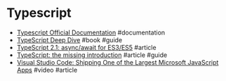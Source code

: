 # Typescript

- [Typescript Official Documentation](https://www.typescriptlang.org/docs/tutorial.html) #documentation
- [TypeScript Deep Dive](https://basarat.gitbooks.io/typescript/content/docs/why-typescript.html) #book #guide
- [TypeScript 2.1: async/await for ES3/ES5](https://blog.mariusschulz.com/2016/12/09/typescript-2-1-async-await-for-es3-es5) #article
- [TypeScript: the missing introduction](https://toddmotto.com/typescript-the-missing-introduction) #article #guide
- [Visual Studio Code: Shipping One of the Largest Microsoft JavaScript Apps](https://realm.io/news/GOTO-Alex-Dima-Visual_Studio-Code-JavaScript-Typescript) #video #article
